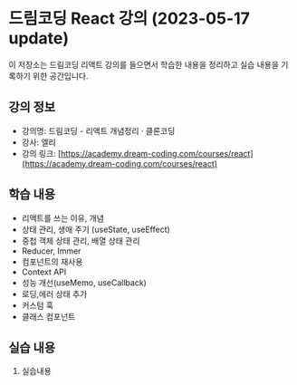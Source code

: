 # 드림코딩 React 강의 (2023-05-17 update)

이 저장소는 드림코딩 리액트 강의를 들으면서 학습한 내용을 정리하고 실습 내용을 기록하기 위한 공간입니다.

## 강의 정보

- 강의명: 드림코딩 - 리액트 개념정리 · 클론코딩
- 강사: 엘리
- 강의 링크: [https://academy.dream-coding.com/courses/react](https://academy.dream-coding.com/courses/react)

## 학습 내용

- 리액트를 쓰는 이유, 개념
- 상태 관리, 생애 주기 (useState, useEffect)
- 중첩 객체 상태 관리, 배열 상태 관리
- Reducer, Immer
- 컴포넌트의 재사용
- Context API
- 성능 개선(useMemo, useCallback)
- 로딩,에러 상태 추가
- 커스텀 훅
- 클래스 컴포넌트

## 실습 내용

1. 실습내용
